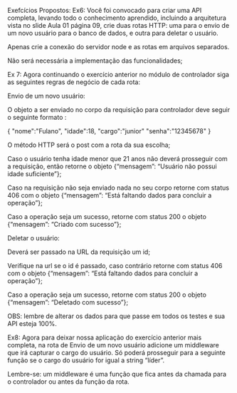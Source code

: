 Exefcícios Propostos:
Ex6:
Você foi convocado para criar uma API completa, levando todo o conhecimento aprendido, incluindo a arquitetura vista no slide Aula 01 página 09, crie duas rotas HTTP: uma para o envio de um novo usuário para o banco de dados, e outra para deletar o usuário.

Apenas crie a conexão do servidor node e as rotas em arquivos separados.

Não será necessária a implementação das funcionalidades;

Ex 7:
Agora continuando o exercício anterior no módulo de controlador siga as seguintes regras de negócio de cada rota:

Envio de um novo usuário:

O objeto a ser enviado no corpo da requisição para controlador deve seguir o seguinte formato :

{
  "nome":"Fulano",
  "idade":18,
  "cargo":"junior"
  "senha":"12345678"
}

O método HTTP será o post com a rota da sua escolha;

Caso o usuário tenha idade menor que 21 anos não deverá prosseguir com a requisição, então retorne o objeto {“mensagem”: “Usuário não possui idade suficiente”};

Caso na requisição não seja enviado nada no seu corpo retorne com status 406 com o objeto {“mensagem”: “Está faltando dados para concluir a operação”};

Caso a operação seja um sucesso, retorne com status 200 o objeto {“mensagem”: “Criado com sucesso”};

Deletar o usuário:

Deverá ser passado na URL da requisição um id;

Verifique na url se o id é passado, caso contrário retorne com status 406 com o objeto {“mensagem”: “Está faltando dados para concluir a operação”};

Caso a operação seja um sucesso, retorne com status 200 o objeto {“mensagem”: “Deletado com sucesso”};

OBS: lembre de alterar os dados para que passe em todos os testes e sua API esteja 100%.

Ex8:
Agora para deixar nossa aplicação do exercício anterior mais completa, na rota de Envio de um novo usuário adicione um middleware que irá capturar o cargo do usuário. Só poderá prosseguir para a seguinte função se o cargo do usuário for igual a string “líder”.



Lembre-se: um middleware é uma função que fica antes da chamada para o controlador ou antes da função da rota.
